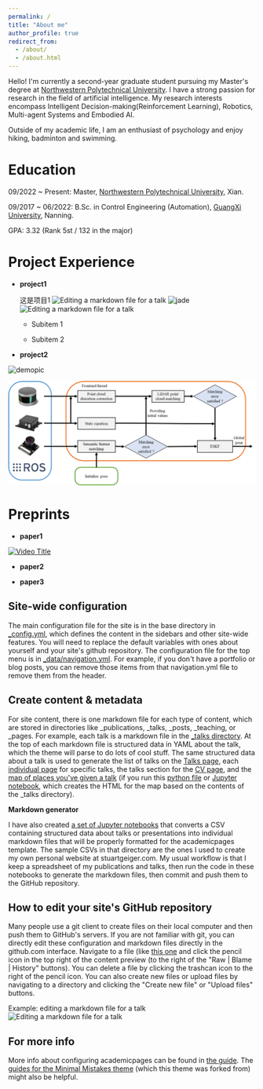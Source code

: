 ```yaml
---
permalink: /
title: "About me"
author_profile: true
redirect_from: 
  - /about/
  - /about.html
---
```



Hello! I'm currently a second-year graduate student pursuing my Master's degree at [Northwestern Polytechnical University](https://www.nwpu.edu.cn/). I have a strong passion for research in the field of artificial intelligence. My research interests encompass Intelligent Decision-making(Reinforcement Learning), Robotics, Multi-agent Systems and Embodied AI. 

Outside of my academic life, I am an enthusiast of psychology and enjoy hiking, badminton and swimming.

Education
======
09/2022 ~ Present: Master, [Northwestern Polytechnical University](https://www.nwpu.edu.cn/), Xian.

09/2017 ~ 06/2022: B.Sc. in Control Engineering (Automation), [GuangXi University](https://www.gxu.edu.cn/), Nanning.

GPA: 3.32  (Rank 5st / 132 in the major)

Project Experience
======
- **project1**

  这是项目1
  ![Editing a markdown file for a talk](/images/editing-talk.png)
![jade]([/images/bio-photo.jpg)
![Editing a markdown file for a talk](/images/editing-talk.png)


  - Subitem 1
  
  - Subitem 2

- **project2**

![demopic](/images/mstile-70x70.png)

![demo003](https://github.com/NikoHsu/Niko.github.io/blob/master/images/framework.png)

Preprints
======
- **paper1**

[![Video Title](https://i1.hdslb.com/bfs/archive/2e2961728f4aec689881a1a04bf3c5277a30a0d4.jpg@336w_190h_1c_!web-video-rcmd-cover.avif)](https://www.bilibili.com/video/BV1ri421d7E5)

- **paper2**

- **paper3**
  
Site-wide configuration
------
The main configuration file for the site is in the base directory in [_config.yml](https://github.com/academicpages/academicpages.github.io/blob/master/_config.yml), which defines the content in the sidebars and other site-wide features. You will need to replace the default variables with ones about yourself and your site's github repository. The configuration file for the top menu is in [_data/navigation.yml](https://github.com/academicpages/academicpages.github.io/blob/master/_data/navigation.yml). For example, if you don't have a portfolio or blog posts, you can remove those items from that navigation.yml file to remove them from the header. 

Create content & metadata
------
For site content, there is one markdown file for each type of content, which are stored in directories like _publications, _talks, _posts, _teaching, or _pages. For example, each talk is a markdown file in the [_talks directory](https://github.com/academicpages/academicpages.github.io/tree/master/_talks). At the top of each markdown file is structured data in YAML about the talk, which the theme will parse to do lots of cool stuff. The same structured data about a talk is used to generate the list of talks on the [Talks page](https://academicpages.github.io/talks), each [individual page](https://academicpages.github.io/talks/2012-03-01-talk-1) for specific talks, the talks section for the [CV page](https://academicpages.github.io/cv), and the [map of places you've given a talk](https://academicpages.github.io/talkmap.html) (if you run this [python file](https://github.com/academicpages/academicpages.github.io/blob/master/talkmap.py) or [Jupyter notebook](https://github.com/academicpages/academicpages.github.io/blob/master/talkmap.ipynb), which creates the HTML for the map based on the contents of the _talks directory).

**Markdown generator**

I have also created [a set of Jupyter notebooks](https://github.com/academicpages/academicpages.github.io/tree/master/markdown_generator
) that converts a CSV containing structured data about talks or presentations into individual markdown files that will be properly formatted for the academicpages template. The sample CSVs in that directory are the ones I used to create my own personal website at stuartgeiger.com. My usual workflow is that I keep a spreadsheet of my publications and talks, then run the code in these notebooks to generate the markdown files, then commit and push them to the GitHub repository.

How to edit your site's GitHub repository
------
Many people use a git client to create files on their local computer and then push them to GitHub's servers. If you are not familiar with git, you can directly edit these configuration and markdown files directly in the github.com interface. Navigate to a file (like [this one](https://github.com/academicpages/academicpages.github.io/blob/master/_talks/2012-03-01-talk-1.md) and click the pencil icon in the top right of the content preview (to the right of the "Raw | Blame | History" buttons). You can delete a file by clicking the trashcan icon to the right of the pencil icon. You can also create new files or upload files by navigating to a directory and clicking the "Create new file" or "Upload files" buttons. 

Example: editing a markdown file for a talk
![Editing a markdown file for a talk](/images/editing-talk.png)

For more info
------
More info about configuring academicpages can be found in [the guide](https://academicpages.github.io/markdown/). The [guides for the Minimal Mistakes theme](https://mmistakes.github.io/minimal-mistakes/docs/configuration/) (which this theme was forked from) might also be helpful.

<script type="text/javascript" src="//rf.revolvermaps.com/0/0/6.js?i=54e0ojatafc&amp;m=7&amp;c=e63100&amp;cr1=ffffff&amp;f=arial&amp;l=0&amp;bv=90&amp;lx=-420&amp;ly=420&amp;hi=20&amp;he=7&amp;hc=a8ddff&amp;rs=80" async="async"></script>

